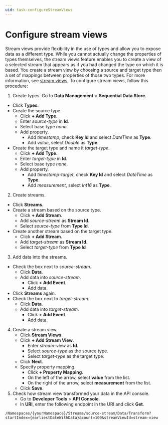 ```yaml
---
uid: task-configureStreamViews
---
```


# Configure stream views
Stream views provide flexibility in the use of types and allow you to expose data as a different type. 
While you cannot actually change the properties of types themselves, the stream views feature enables you to create a view of a selected stream that appears as if you had changed the type on which it is based. You create a stream view by choosing a source and target type then a set of mappings between properties of those two types.
For more information, see [stream views](xref:WhatOCSdoes#stream-views). To configure stream views, follow this procedure:

1. Create types. Go to **Data Management** > **Sequential Data Store**.
  - Click **Types**.
  - Create the source type. 
      - Click **+ Add Type**.
      - Enter *source-type* in **Id**.
      - Select base type *none*.
      - Add property.
        - Add *timestamp*, check **Key Id** and select *DateTime* as **Type**.
        - Add *value*, select *Double* as **Type**.
  - Create the target type and name it *target-type*.
      - Click **+ Add Type**.
      - Enter *target-type* in **Id**.
      - Select base type *none*.
      - Add property.
        - Add *timestamp-target*, check **Key Id** and select *DateTime* as **Type**.
        - Add *measurement*, select *Int16* as **Type**. 
2. Create streams.
  - Click **Streams**.
  - Create a stream based on the source type.
    - Click **+ Add Stream**. 
    - Add *source-stream* as **Stream Id**.
    - Select *source-type* from **Type Id**.
  - Create another stream based on the target type. 
    - Click **+ Add Stream**.
    - Add *target-stream* as **Stream Id**.
    - Select *target-type* from **Type Id**
3. Add data into the streams. 
  - Check the box next to *source-stream*.
    - Click **Data**.
    - Add data into *source-stream*.
      - Click **+ Add Event**.
      - Add data. 
  - Click **Streams** again. 
  - Check the box next to *target-stream*.  
    - Click **Data**.  
    - Add data into *target-stream*.
      - Click **+ Add Event**.
      - Add data. 
4. Create a stream view.
   - Click **Stream Views**.
   - Click **+ Add Stream View**.
     - Enter *stream-view* as **Id**.
     - Select *source-type* as the source type.
     - Select *target-type* as the target type.
   - Click **Next**. 
   - Specify property mapping. 
     - Click **+ Property Mapping**.
     - On the left of the arrow, select **value** from the list.  
     - On the right of the arrow, select **measurement** from the list.
   - Click **Save**.
5. Check how stream view transformed your data in the API console. 
   - Go to **Developer Tools** > **API Console**.
   - In **URI**, enter the following endpoint in the URI and click **Get**.
```text
/Namespaces/{yourNamespace}/Streams/source-stream/Data/Transform?startIndex={earliestDateWithData}&count=100&streamViewId=stream-view
```